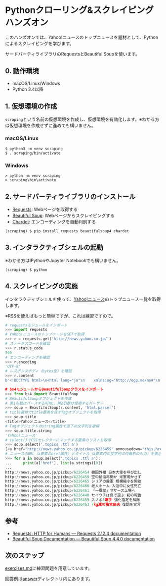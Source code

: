 # Pythonクローリング&スクレイピング ハンズオン

このハンズオンでは、Yahoo!ニュースのトップニュースを題材として、Pythonによるスクレイピングを学びます。

サードパーティライブラリのRequestsとBeautiful Soupを使います。

## 0. 動作環境

* macOS/Linux/Windows
* Python 3.4以降

## 1. 仮想環境の作成

`scraping`という名前の仮想環境を作成し、仮想環境を有効化します。※わかる方は仮想環境を作成せずに進めても構いません。

### macOS/Linux

```
$ python3 -m venv scraping
$ . scraping/bin/activate
```

### Windows

```
> python -m venv scraping
> scraping\bin\activate
```

## 2. サードパーティライブラリのインストール

* [Requests](http://docs.python-requests.org/en/master/): Webページを取得する
* [Beautiful Soup](https://www.crummy.com/software/BeautifulSoup/bs4/doc/): Webページからスクレイピングする
* [Chardet](https://github.com/chardet/chardet): エンコーディングを自動判別する

```
(scraping) $ pip install requests beautifulsoup4 chardet
```

## 3. インタラクティブシェルの起動

※わかる方はIPythonやJupyter Notebookでも構いません。

```
(scraping) $ python
```

## 4. スクレイピングの実施

インタラクティブシェルを使って、[Yahoo!ニュース](http://news.yahoo.co.jp/)のトップニュース一覧を取得します。

※RSSを使えばもっと簡単ですが、これは練習ですので。

```python
# requestsモジュールをインポート
>>> import requests
# Yahoo!ニュースのトップページをGETで取得
>>> r = requests.get('http://news.yahoo.co.jp/')
# ステータスコードを確認
>>> r.status_code
200
# エンコーディングを確認
>>> r.encoding
'UTF-8'
# レスポンスボディ（bytes型）を確認
>>> r.content
b'<!DOCTYPE html>\n<html lang="ja"\n    xmlns:og="http://ogp.me/ns#"\n    xmlns:fb="http://ogp.me/ns/fb#">\n<head>\n<meta http-equiv="Content-Type" content="text/html; charset=utf-8">...

# bs4モジュールからBeautifulSoupクラスをインポート
>>> from bs4 import BeautifulSoup
# BeautifulSoupオブジェクトを作成
# 第1引数はパースするHTML、第2引数は使用するパーサー
>>> soup = BeautifulSoup(r.content, 'html.parser')
# title属性でtitle要素を表すTagオブジェクトを取得
>>> soup.title
<title>Yahoo!ニュース</title>
# Tagオブジェクトのstring属性で直下の文字列を取得
>>> soup.title.string
'Yahoo!ニュース'
# select()でCSSセレクターにマッチする要素のリストを取得
>>> soup.select('.topics .ttl a')
[<a href="http://news.yahoo.co.jp/pickup/6226459" onmousedown="this.href='http://news.yahoo.co.jp/pickup/6226459'">空中給油再開か 米軍明かさず<span class="icPhoto">写真</span></a>, <a href="http://news.yahoo.co.jp/pickup/6226465" onmousedown="this.href='http://news.yahoo.co.jp/pickup/6226465'">シリアの露軍 規模縮小を開始<span class="icPhoto">写真</span><span class="icNew">new</span></a>, <a href="http://news.yahoo.co.jp/pickup/6226466" onmousedown="this.href='http://news.yahoo.co.jp/pickup/6226466'">老人ホーム 入浴中に女性死亡<span class="icVideo">映像</span><span class="icNew">new</span></a>, <a href="http://news.yahoo.co.jp/pickup/6226461" onmousedown="this.href='http://news.yahoo.co.jp/pickup/6226461'">「一風堂」マザーズ上場へ<span class="icPhoto">写真</span></a>, <a href="http://news.yahoo.co.jp/pickup/6226440" onmousedown="this.href='http://news.yahoo.co.jp/pickup/6226440'">セイウチは鳥で遊ぶ 初の報告<span class="icPhoto">写真</span><span class="icNew">new</span></a>, <a href="http://news.yahoo.co.jp/pickup/6226455" onmousedown="this.href='http://news.yahoo.co.jp/pickup/6226455'">スノボ5選手 強化指定を解除</a>, <a href="http://news.yahoo.co.jp/pickup/6226463" onmousedown="this.href='http://news.yahoo.co.jp/pickup/6226463'">7kg減の梅宮辰夫 復調を宣言<span class="icPhoto">写真</span><span class="icNew">new</span></a>]
# ニュースのURL（a要素のhref属性）とタイトル（a要素内の文字列の内最初のもの）を表示
>>> for a in soup.select('.topics .ttl a'):
...     print(a['href'], list(a.strings)[0])
...
http://news.yahoo.co.jp/pickup/6226454 韓国外相 日本大使を呼び出し
http://news.yahoo.co.jp/pickup/6226459 空中給油再開か 米軍明かさず
http://news.yahoo.co.jp/pickup/6226465 シリアの露軍 規模縮小を開始
http://news.yahoo.co.jp/pickup/6226466 老人ホーム 入浴中に女性死亡
http://news.yahoo.co.jp/pickup/6226461 「一風堂」マザーズ上場へ
http://news.yahoo.co.jp/pickup/6226440 セイウチは鳥で遊ぶ 初の報告
http://news.yahoo.co.jp/pickup/6226455 スノボ5選手 強化指定を解除
http://news.yahoo.co.jp/pickup/6226463 7kg減の梅宮辰夫 復調を宣言
```

## 参考

* [Requests: HTTP for Humans — Requests 2.12.4 documentation](http://docs.python-requests.org/en/master/)
* [Beautiful Soup Documentation — Beautiful Soup 4.4.0 documentation](https://www.crummy.com/software/BeautifulSoup/bs4/doc/)

## 次のステップ

[exercises.md](./exercises.md)に練習問題を用意しています。

回答例は[answer](./answer)ディレクトリ内にあります。
